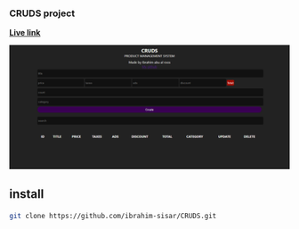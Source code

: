 ### CRUDS project
**[Live link](https://cruds.w3spaces.com/)**

![cruds](cruds.png)


## install
```bash
git clone https://github.com/ibrahim-sisar/CRUDS.git
```
